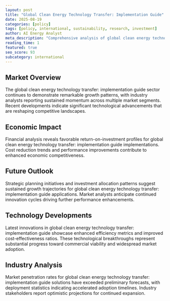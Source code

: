 ```yaml
---
layout: post
title: "Global Clean Energy Technology Transfer: Implementation Guide"
date: 2025-08-19
categories: [policy]
tags: [policy, international, sustainability, research, investment]
author: AI Energy Analyst
meta_description: "Comprehensive analysis of global clean energy technology transfer: implementation guide covering market trends, technology developments, and industry outlook. Discover key insights and future projections."
reading_time: 1
featured: true
seo_score: 93
subcategory: international
---
```


## Market Overview

The global clean energy technology transfer: implementation guide sector continues to demonstrate remarkable growth patterns, with industry analysts reporting sustained momentum across multiple market segments. Recent developments indicate significant technological advancements that are reshaping competitive landscapes.

## Economic Impact

Financial analysis reveals favorable return-on-investment profiles for global clean energy technology transfer: implementation guide implementations. Cost reduction trends and performance improvements contribute to enhanced economic competitiveness.

## Future Outlook

Strategic planning initiatives and investment allocation patterns suggest sustained growth trajectories for global clean energy technology transfer: implementation guide applications. Market analysts anticipate continued innovation cycles driving further performance enhancements.

## Technology Developments

Latest innovations in global clean energy technology transfer: implementation guide showcase enhanced efficiency metrics and improved cost-effectiveness ratios. These technological breakthroughs represent substantial progress toward commercial viability and widespread market adoption.

## Industry Analysis

Market penetration rates for global clean energy technology transfer: implementation guide solutions have exceeded preliminary forecasts, with deployment statistics indicating accelerated adoption timelines. Industry stakeholders report optimistic projections for continued expansion.

